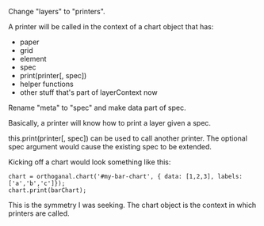 Change "layers" to "printers".

A printer will be called in the context of a chart object that has:

- paper
- grid
- element
- spec
- print(printer[, spec])
- helper functions
- other stuff that's part of layerContext now

Rename "meta" to "spec" and make data part of spec.

Basically, a printer will know how to print a layer given a spec.

this.print(printer[, spec]) can be used to call another printer. The optional spec argument would cause
the existing spec to be extended.

Kicking off a chart would look something like this:

    chart = orthoganal.chart('#my-bar-chart', { data: [1,2,3], labels:['a','b','c']});
    chart.print(barChart);

This is the symmetry I was seeking.  The chart object is the context in which printers are called.

